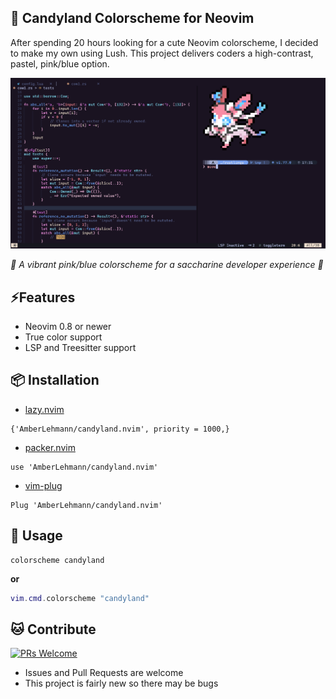 ## :candy: Candyland Colorscheme for Neovim

After spending 20 hours looking for a cute Neovim colorscheme, I decided to make my own using Lush.
This project delivers coders a high-contrast, pastel, pink/blue option.

![RUSTLINGS_CODE](/images/rust_sylv.png)

_*:cherry_blossom: A vibrant pink/blue colorscheme for a saccharine developer experience :cherry_blossom:*_

## ⚡️Features

* Neovim 0.8 or newer
* True color support
* LSP and Treesitter support

## 📦 Installation

* [lazy.nvim](https://github.com/folke/lazy.nvim) 

```
{'AmberLehmann/candyland.nvim', priority = 1000,}
```

* [packer.nvim](https://github.com/wbthomason/packer.nvim) 

```
use 'AmberLehmann/candyland.nvim'
```

* [vim-plug](https://github.com/junegunn/vim-plug)

```
Plug 'AmberLehmann/candyland.nvim'
```

## 🚀 Usage

```vim
colorscheme candyland
```

**or**

```lua
vim.cmd.colorscheme "candyland"
```

## :cat: Contribute

[![PRs Welcome](https://img.shields.io/badge/PRs-welcome-brightgreen.svg?style=flat-square)](https://makeapullrequest.com)

* Issues and Pull Requests are welcome
* This project is fairly new so there may be bugs

